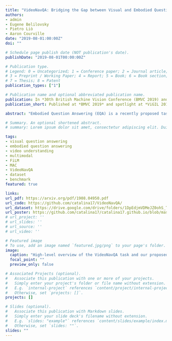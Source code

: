 ```yaml
---
title: "VideoNavQA: Bridging the Gap between Visual and Embodied Question Answering"
authors:
- admin
- Eugene Belilovsky
- Pietro Liò
- Aaron Courville
date: "2019-08-01:00:00Z"
doi: ""

# Schedule page publish date (NOT publication's date).
publishDate: "2019-08-01T00:00:00Z"

# Publication type.
# Legend: 0 = Uncategorized; 1 = Conference paper; 2 = Journal article;
# 3 = Preprint / Working Paper; 4 = Report; 5 = Book; 6 = Book section;
# 7 = Thesis; 8 = Patent
publication_types: ["1"]

# Publication name and optional abbreviated publication name.
publication: In *30th British Machine Vision Conference (BMVC 2019) and spotlight at the Visually Grounded Interaction & Learning Workshop (ViGIL) at NeurIPS 2019*
publication_short: Published at *BMVC 2019* and spotlight at *ViGIL 2019*

abstract: "Embodied Question Answering (EQA) is a recently proposed task, where an agent is placed in a rich 3D environment and must act based solely on its egocentric input to answer a given question. The desired outcome is that the agent learns to combine capabilities such as scene understanding, navigation and language understanding in order to perform complex reasoning in the visual world. However, initial advancements combining standard vision and language methods with imitation and reinforcement learning algorithms have shown EQA might be too complex and challenging for these techniques. In order to investigate the feasibility of EQA-type tasks, we build the VideoNavQA dataset that contains pairs of questions and videos generated in the House3D environment. The goal of this dataset is to assess question-answering performance from nearly-ideal navigation paths, while considering a much more complete variety of questions than current instantiations of the EQA task. We investigate several models, adapted from popular VQA methods, on this new benchmark. This establishes an initial understanding of how well VQA-style methods can perform within this novel EQA paradigm."

# Summary. An optional shortened abstract.
# summary: Lorem ipsum dolor sit amet, consectetur adipiscing elit. Duis posuere tellus ac convallis placerat. Proin tincidunt magna sed ex sollicitudin condimentum.

tags:
- visual question answering
- embodied question answering
- video understanding
- multimodal
- FiLM
- MAC
- VideoNavQA
- dataset
- benchmark
featured: true

links:
url_pdf: https://arxiv.org/pdf/1908.04950.pdf
url_code: https://github.com/catalina17/VideoNavQA/
url_dataset: https://drive.google.com/drive/folders/1DpEdjmVDMeJZ0ohS_TTp0HAjEbX0fU_m?usp=sharing
url_poster: https://github.com/catalina17/catalina17.github.io/blob/master/files/VNQA_A0.pdf
# url_project: ''
# url_slides: ''
# url_source: ''
# url_video: ''

# Featured image
# To use, add an image named `featured.jpg/png` to your page's folder.
image:
  caption: "High-level overview of the VideoNavQA task and our proposed approach."
  focal_point: ""
  preview_only: false

# Associated Projects (optional).
#   Associate this publication with one or more of your projects.
#   Simply enter your project's folder or file name without extension.
#   E.g. `internal-project` references `content/project/internal-project/index.md`.
#   Otherwise, set `projects: []`.
projects: []

# Slides (optional).
#   Associate this publication with Markdown slides.
#   Simply enter your slide deck's filename without extension.
#   E.g. `slides: "example"` references `content/slides/example/index.md`.
#   Otherwise, set `slides: ""`.
slides: ""
---
```

